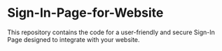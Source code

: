 # Sign-In-Page-for-Website
This repository contains the code for a user-friendly and secure Sign-In Page designed to integrate with your website.
